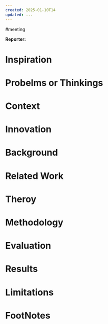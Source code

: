 ```yaml
---
created: 2025-01-10T14
updated: ...
---
```

#meeting 

**Reporter:**  

# Inspiration
# Probelms or Thinkings 
# Context
# Innovation
# Background
# Related Work
# Theroy
# Methodology
# Evaluation
# Results
# Limitations
# FootNotes

